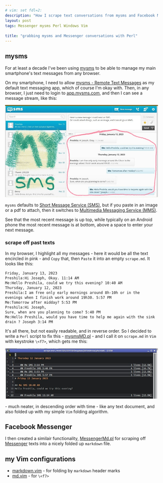 ```yaml
---
# vim: set fdl=2:
description: "How I scrape text conversations from mysms and Facebook Messenger."
layout: post
tags: Messenger mysms Perl Windows Vim

title: "grabbing mysms and Messenger conversations with Perl"
---
```


## mysms
For at least a decade I've been using [mysms](https://www.mysms.com/) to be able to manage my main smartphone's text messages from any browser.

On my smartphone, I need to allow [mysms - Remote Text Messages](https://play.google.com/store/apps/details?id=com.mysms.android.sms) as my default text messaging app, which of course I'm okay with. Then, in any browser, I just need to login to [app.mysms.com](https://app.mysms.com/), and then I can see a message stream, like this:

![mysms in web browser](/assets/2023-06-03-grabbing_mysms_and_messenger_conversations_with_Perl/mysms_in_browser.jpg)

`mysms` defaults to [Short Message Service (SMS)](http://en.wikipedia.org/wiki/Short_Message_Service), but if you paste in an image or a pdf to attach, then it switches to [Multimedia Messaging Service (MMS)](http://en.wikipedia.org/wiki/Multimedia_Messaging_Service).

See that the most recent message is up top, while typically on an Android phone the most recent message is at bottom, above a space to enter your next message.

### scrape off past texts
In my browser, I highlight all my messages - here it would be all the text encircled in pink - and `Copy` that, then `Paste` it into an empty `scrape.md`. It looks like this:
```
Friday, January 13, 2023
Preshila:Hi Joseph, Okay. 11:14 AM
Me:Hello Preshila, could we try this evening? 10:40 AM
Thursday, January 12, 2023
Preshila:I am free only early mornings around 8h-10h or in the evenings when I finish work around 19h30. 5:57 PM
Me:Tomorrow after midday? 5:53 PM
Preshila:Hi Joseph,
Sure, when are you planning to come? 5:40 PM
Me:Hello Preshila, would you have time to help me again with the sink drain ? Joseph 3:14 PM
```
It's all there, but not easily readable, and in reverse order. So I decided to write a `Perl` script to fix this - [mysmsMD.pl](https://github.com/harriott/misc/blob/master/PerlTools/mysmsMD.pl) - and I call it on `scrape.md` in `Vim` with keystroke `\<f7>`, which gets me this:

![mysms messages scraped from web browser](/assets/2023-06-03-grabbing_mysms_and_messenger_conversations_with_Perl/scrape_md.jpg)

\- much neater, in descending order with time - like any text document, and also folded up with my simple `Vim` folding algorithm.

## Facebook Messenger
I then created a similair functionality, [MessengerMd.pl](https://github.com/harriott/misc/blob/master/PerlTools/MessengerMd.pl) for scraping off [Messenger](https://en.wikipedia.org/wiki/Messenger_%28software%29) texts into a nicely folded up `markdown` file.

## my Vim configurations
- [markdown.vim](https://github.com/harriott/vimfiles/blob/master/ftplugin/markdown.vim) - for folding by `markdown` header marks
- [md.vim](https://github.com/harriott/vimfiles/blob/master/ftplugin/md.vim) - for `\<f7>`

